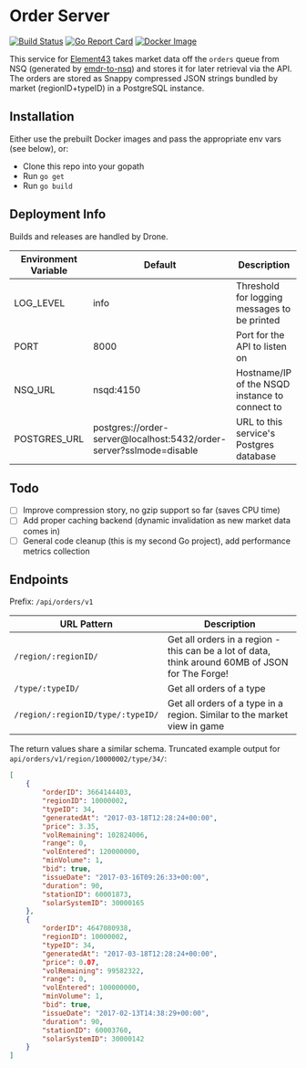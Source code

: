# Order Server
[![Build Status](https://drone.element-43.com/api/badges/EVE-Tools/order-server/status.svg)](https://drone.element-43.com/EVE-Tools/order-server) [![Go Report Card](https://goreportcard.com/badge/github.com/eve-tools/order-server)](https://goreportcard.com/report/github.com/eve-tools/order-server) [![Docker Image](https://images.microbadger.com/badges/image/evetools/order-server.svg)](https://microbadger.com/images/evetools/order-server)

This service for [Element43](https://element-43.com) takes market data off the `orders` queue from NSQ (generated by [emdr-to-nsq](gttps://github.com/EVE-Tools/emdr-to-nsq)) and stores it for later retrieval via the API. The orders are stored as Snappy compressed JSON strings bundled by market (regionID+typeID) in a PostgreSQL instance.

## Installation
Either use the prebuilt Docker images and pass the appropriate env vars (see below), or:

* Clone this repo into your gopath
* Run `go get`
* Run `go build`


## Deployment Info
Builds and releases are handled by Drone.

Environment Variable | Default | Description
--- | --- | ---
LOG_LEVEL | info | Threshold for logging messages to be printed
PORT | 8000 | Port for the API to listen on
NSQ_URL | nsqd:4150 | Hostname/IP of the NSQD instance to connect to
POSTGRES_URL| postgres://order-server@localhost:5432/order-server?sslmode=disable | URL to this service's Postgres database

## Todo
- [ ] Improve compression story, no gzip support so far (saves CPU time)
- [ ] Add proper caching backend (dynamic invalidation as new market data comes in)
- [ ] General code cleanup (this is my second Go project), add performance metrics collection

## Endpoints

Prefix: `/api/orders/v1`

URL Pattern | Description
--- | ---
`/region/:regionID/` | Get all orders in a region - this can be a lot of data, think around 60MB of JSON for The Forge!
`/type/:typeID/` | Get all orders of a type
`/region/:regionID/type/:typeID/` | Get all orders of a type in a region. Similar to the market view in game

The return values share a similar schema. Truncated example output for `api/orders/v1/region/10000002/type/34/`:
```json
[
    {
        "orderID": 3664144403,
        "regionID": 10000002,
        "typeID": 34,
        "generatedAt": "2017-03-18T12:28:24+00:00",
        "price": 3.35,
        "volRemaining": 102824006,
        "range": 0,
        "volEntered": 120000000,
        "minVolume": 1,
        "bid": true,
        "issueDate": "2017-03-16T09:26:33+00:00",
        "duration": 90,
        "stationID": 60001873,
        "solarSystemID": 30000165
    },
    {
        "orderID": 4647080938,
        "regionID": 10000002,
        "typeID": 34,
        "generatedAt": "2017-03-18T12:28:24+00:00",
        "price": 0.07,
        "volRemaining": 99582322,
        "range": 0,
        "volEntered": 100000000,
        "minVolume": 1,
        "bid": true,
        "issueDate": "2017-02-13T14:38:29+00:00",
        "duration": 90,
        "stationID": 60003760,
        "solarSystemID": 30000142
    }
]
```